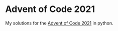 # Advent of Code 2021
My solutions for the [Advent of Code 2021](https://adventofcode.com/2021) in python.

